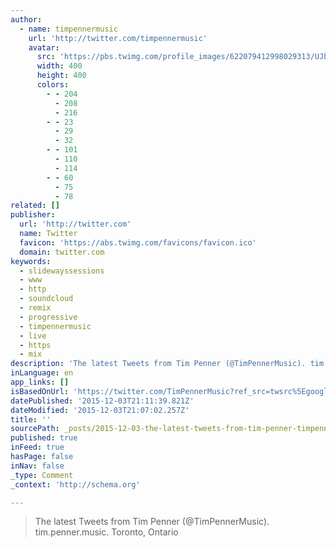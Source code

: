 ```yaml
---
author:
  - name: timpennermusic
    url: 'http://twitter.com/timpennermusic'
    avatar:
      src: 'https://pbs.twimg.com/profile_images/622079412998029313/UJb2uK1v_400x400.jpg'
      width: 400
      height: 400
      colors:
        - - 204
          - 208
          - 216
        - - 23
          - 29
          - 32
        - - 101
          - 110
          - 114
        - - 60
          - 75
          - 78
related: []
publisher:
  url: 'http://twitter.com'
  name: Twitter
  favicon: 'https://abs.twimg.com/favicons/favicon.ico'
  domain: twitter.com
keywords:
  - slidewayssessions
  - www
  - http
  - soundcloud
  - remix
  - progressive
  - timpennermusic
  - live
  - https
  - mix
description: 'The latest Tweets from Tim Penner (@TimPennerMusic). tim.penner.music. Toronto, Ontario'
inLanguage: en
app_links: []
isBasedOnUrl: 'https://twitter.com/TimPennerMusic?ref_src=twsrc%5Egoogle%7Ctwcamp%5Eserp%7Ctwgr%5Eauthor'
datePublished: '2015-12-03T21:11:39.821Z'
dateModified: '2015-12-03T21:07:02.257Z'
title: ''
sourcePath: _posts/2015-12-03-the-latest-tweets-from-tim-penner-timpennermusic-timpen.md
published: true
inFeed: true
hasPage: false
inNav: false
_type: Comment
_context: 'http://schema.org'

---
```

> The latest Tweets from Tim Penner &lpar;&commat;TimPennerMusic&rpar;&period; tim&period;penner&period;music&period; Toronto&comma; Ontario